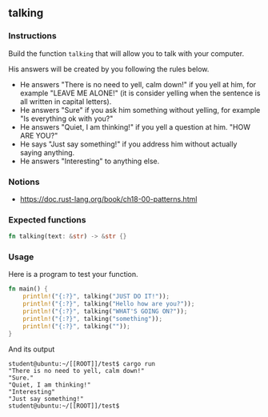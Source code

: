 ## talking

### Instructions

Build the function `talking` that will allow you to talk with your computer.

His answers will be created by you following the rules below.

- He answers "There is no need to yell, calm down!" if you yell at him, for example "LEAVE ME ALONE!"
(it is consider yelling when the sentence is all written in capital letters).
- He answers "Sure" if you ask him something without yelling, for example "Is everything ok with you?"
- He answers "Quiet, I am thinking!" if you yell a question at him. "HOW ARE YOU?"
- He says "Just say something!" if you address him without actually saying anything.
- He answers "Interesting" to anything else.

### Notions

- https://doc.rust-lang.org/book/ch18-00-patterns.html

### Expected functions

```rust
fn talking(text: &str) -> &str {}
```

### Usage

Here is a program to test your function.

```rust
fn main() {
    println!("{:?}", talking("JUST DO IT!"));
    println!("{:?}", talking("Hello how are you?"));
    println!("{:?}", talking("WHAT'S GOING ON?"));
    println!("{:?}", talking("something"));
    println!("{:?}", talking(""));
}
```

And its output

```console
student@ubuntu:~/[[ROOT]]/test$ cargo run
"There is no need to yell, calm down!"
"Sure."
"Quiet, I am thinking!"
"Interesting"
"Just say something!"
student@ubuntu:~/[[ROOT]]/test$
```
